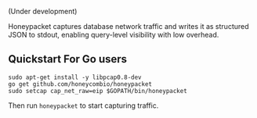 (Under development)

Honeypacket captures database network traffic and writes it as structured JSON
to stdout, enabling query-level visibility with low overhead.


## Quickstart For Go users


```
sudo apt-get install -y libpcap0.8-dev
go get github.com/honeycombio/honeypacket
sudo setcap cap_net_raw=eip $GOPATH/bin/honeypacket
```

Then run `honeypacket` to start capturing traffic.

